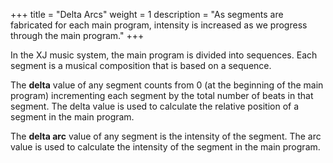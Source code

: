 +++
title = "Delta Arcs"
weight = 1
description = "As segments are fabricated for each main program, intensity is increased as we progress through the main program."
+++

In the XJ music system, the main program is divided into sequences. Each segment is a musical composition that is based on a sequence.

The **delta** value of any segment counts from 0 (at the beginning of the main program) incrementing each segment by
the total number of beats in that segment. The delta value is used to calculate the relative position of a segment in the main program.

The **delta arc** value of any segment is the intensity of the segment. The arc value is used to calculate the intensity of the segment in the main program.
